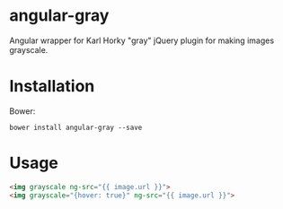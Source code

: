 # angular-gray
Angular wrapper for Karl Horky "gray" jQuery plugin for making images grayscale.
# Installation
Bower: 
```shell
bower install angular-gray --save
```
# Usage
```html
<img grayscale ng-src="{{ image.url }}">
<img grayscale="{hover: true}" ng-src="{{ image.url }}">
```